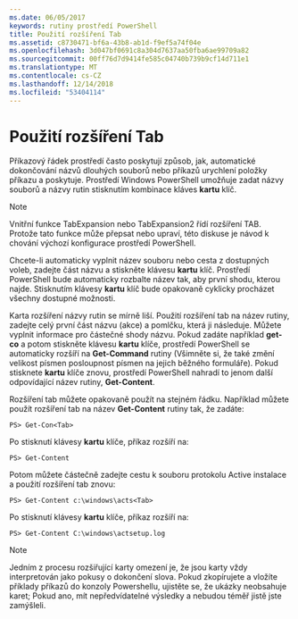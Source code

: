 ```yaml
---
ms.date: 06/05/2017
keywords: rutiny prostředí PowerShell
title: Použití rozšíření Tab
ms.assetid: c8730471-bf6a-43b8-ab1d-f9ef5a74f04e
ms.openlocfilehash: 3d047bf0691c8a304d7637aa50fba6ae99709a82
ms.sourcegitcommit: 00ff76d7d9414fe585c04740b739b9cf14d711e1
ms.translationtype: MT
ms.contentlocale: cs-CZ
ms.lasthandoff: 12/14/2018
ms.locfileid: "53404114"
---
```

# <a name="using-tab-expansion"></a>Použití rozšíření Tab

Příkazový řádek prostředí často poskytují způsob, jak, automatické dokončování názvů dlouhých souborů nebo příkazů urychlení položky příkazu a poskytuje. Prostředí Windows PowerShell umožňuje zadat názvy souborů a názvy rutin stisknutím kombinace kláves **kartu** klíč.

> [!NOTE]
> Vnitřní funkce TabExpansion nebo TabExpansion2 řídí rozšíření TAB. Protože tato funkce může přepsat nebo upraví, této diskuse je návod k chování výchozí konfigurace prostředí PowerShell.

Chcete-li automaticky vyplnit název souboru nebo cesta z dostupných voleb, zadejte část názvu a stiskněte klávesu **kartu** klíč. Prostředí PowerShell bude automaticky rozbalte název tak, aby první shodu, kterou najde. Stisknutím klávesy **kartu** klíč bude opakovaně cyklicky procházet všechny dostupné možnosti.

Karta rozšíření názvy rutin se mírně liší. Použití rozšíření tab na název rutiny, zadejte celý první část názvu (akce) a pomlčku, která ji následuje. Můžete vyplnit informace pro částečné shody názvu. Pokud zadáte například **get-co** a potom stiskněte klávesu **kartu** klíče, prostředí PowerShell se automaticky rozšíří na **Get-Command** rutiny (Všimněte si, že také změní velikost písmen posloupnost písmen na jejich běžného formuláře). Pokud stisknete **kartu** klíče znovu, prostředí PowerShell nahradí to jenom další odpovídající název rutiny, **Get-Content**.

Rozšíření tab můžete opakovaně použít na stejném řádku. Například můžete použít rozšíření tab na název **Get-Content** rutiny tak, že zadáte:

```
PS> Get-Con<Tab>
```

Po stisknutí klávesy **kartu** klíče, příkaz rozšíří na:

```
PS> Get-Content
```

Potom můžete částečně zadejte cestu k souboru protokolu Active instalace a použití rozšíření tab znovu:

```
PS> Get-Content c:\windows\acts<Tab>
```

Po stisknutí klávesy **kartu** klíče, příkaz rozšíří na:

```
PS> Get-Content C:\windows\actsetup.log
```

> [!NOTE]
> Jedním z procesu rozšiřující karty omezení je, že jsou karty vždy interpretován jako pokusy o dokončení slova. Pokud zkopírujete a vložíte příklady příkazů do konzoly Powershellu, ujistěte se, že ukázky neobsahuje karet; Pokud ano, mít nepředvídatelné výsledky a nebudou téměř jistě jste zamýšleli.